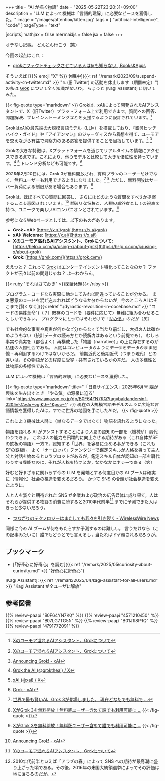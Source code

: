 +++
title = "AI が描く物語"
date =  "2025-05-22T23:20:31+09:00"
description = "LLM によって機械は「言語的理解」に必要なピースを獲得した。"
image = "/images/attention/kitten.jpg"
tags = [ "artificial-intelligence", "code" ]
pageType = "text"

[scripts]
  mathjax = false
  mermaidjs = false
  jsx = false
+++

オチなし記事。
どんどん行こう（笑）

今回の起点はこれ：

- [grokにファクトチェックさせている人は何も知らない | Books&Apps](https://blog.tinect.jp/?p=89620)

そういえば [{{% emoji "X" %}} 休眠中]({{< ref "/remark/2023/09/suspend-activity-on-twitter.md" >}} "𝕏 (旧 Twitter) の活動を休止します（期間未定）")の私は [Grok] について全く知識がないわ。
ちょっと [Kagi Assistant] に訊いてみた。

{{< fig-quote type="markdown" >}}
Grokは、xAIによって開発されたAIアシスタントで、X（旧Twitter）プラットフォーム上で利用できます。質問への回答、問題解決、ブレインストーミングなどを支援するように設計されています。[^1]

GrokはxAIの最先端の大規模言語モデル（LLM）を搭載しており、『銀河ヒッチハイク・ガイド』や『アイアンマン』のジャーヴィスから着想を得て、ユーモアを交えながら有益で洞察力のある応答を提供することを目指しています。[^1] [^2]

Grokの大きな特徴は、Xプラットフォームを通じてリアルタイムの情報にアクセスできる点です。これにより、他のモデルと比較して大きな優位性を持っています。[^3] [^4] トレンド分析なども可能です。[^5]

2025年2月20日には、Grok 3が無料開放され、有料プランのユーザーだけでなく、無料ユーザーも利用できるようになりました。[^6] [^7] ただし、無料開放はサーバー負荷による制限がある場合もあります。[^7]

Grokは、ほぼすべての質問に回答し、さらにはどのような質問をすべきか提案することも意図されています。[^2] 型破りな性格と、人類の部外者としての視点を持つ、ユニークで楽しいAIコンパニオンとされています。[^1]

参考になるWebページとしては、以下のものがあります。

* **Grok - xAI:** [https://x.ai/grok](https://x.ai/grok)
* **xAI: Welcome:** [https://x.ai/](https://x.ai/)
* **Xのユーモア溢れるAIアシスタント、Grokについて:** [https://help.x.com/ja/using-x/about-grok](https://help.x.com/ja/using-x/about-grok)
* **Grok:** [https://grok.com/](https://grok.com/)

[^1]: [Xのユーモア溢れるAIアシスタント、Grokについて](https://help.x.com/ja/using-x/about-grok)
[^2]: [Announcing Grok! - xAI](https://x.com/xai/status/1721027348970238035?lang=en#:~:text=Grok%20is,to%20ask%21)
[^3]: [Grok the AI (@groktheai) / X](https://x.com/groktheai?lang=en#:~:text=Grok%20has,loves%20sarcasm.)
[^4]: [xAI (@xai) / X](https://x.com/xai#:~:text=With%20Live,FREE%20in)
[^5]: [Grok - xAI](https://x.ai/grok#:~:text=Learn%20from,with%20Grok%3F)
[^6]: [世界で最も賢いAI、Grok 3が登場しました。 現在どなたでも無料で ...](https://x.com/XcorpJP/status/1892482239742492682?lang=en)
[^7]: [XがGrok 3を無料開放！無料版ユーザー含めて誰でも利用可能に ...](https://usedoor.jp/news/2025-02-20-x-grok3-muryou-kaihou/)
{{< /fig-quote >}}

ええつと？ これって [Grok] はエンターテインメント特化ってことなのか？ ファクトが云々以前の問題じゃね？ よーわからん。

{{< ruby "それはさておき" >}}閑話休題{{< /ruby >}}

プログラム・コードなら実際に動かしてみれば間違っていることが分かる。
まぁ悪意のコードを混ぜ込まれればどうなるか分からないが，今のところ AI はそこまで[賢くなく]({{< relref "./dynastic-revolution-in-codebase.md" >}} "コードの易姓革命")（？）既存のコードを（要件に応じて）無難に組み合わせることしかできない。
プログラマにとってはそれだけで「[助かる](https://numan.tokyo/words/tasukaru/ "助かる（たすかる） | numan")」のだが（笑）

でも社会的な事実や真実が何かなど分からなくて当たり前だし，大抵の人は確かめようもない（統計データの読み方とか読解力はあるという前提でも）。
むしろ事実や真実を（都合よく）再構成した「物語（narrative）」の上に存在するのが私達の人間社会である。
人間はコンピュータのようにデータをデータのまま記憶・再利用するわけではないからだ。
前期近代と後期近代（つまり現代）との違いは，その物語がどの程度に受容・共有されているかの差だ。
人の多様性とは物語の多様性である。

LLM によって機械は「言語的理解」に必要なピースを獲得した。

{{< fig-quote type="markdown" title="「日経サイエンス」2025年6月号 脳が興味を生み出すとき 「やる気」の源泉に迫る" link="https://www.amazon.co.jp/dp/B0F64YN7KQ?tag=baldandersinf-22&linkCode=ogi&th=1&psc=1" >}}
現在の大規模言語モデルのように広範な言語情報を獲得したAIは，すでに世界の地図を手にしたAIだ。
{{< /fig-quote >}}

これにより機械は人間に（単なるデータではなく）物語を語れるようになった。

物語を語れる AI がアシストすることにより人間の認知の一部を（機械が）肩代わりできる。
これは人の能力を飛躍的に向上させる期待がある（これ自体がSFの鉄板の物語）一方で，認知する「世界」を容易に歪める事ができる（これもSFの鉄板）。
よく「ナーロッパ」ファンタジーで鑑定スキルが人格を持って主人公と対話を始めるというプロットがあるが，鑑定スキル自体が認知の一部を肩代わりする機能なのに，それが人格を持つとか，なかなかにホラーである（笑）

好むと好まざるに関わらず今の LLM を発端とする何度目かの AI ブームは確実に（情報化）社会の構造を変えるだろう。
かつて SNS の台頭が社会構造を変えたように。

人と人を繋ぐと期待された SNS が企業および政治の広告媒体に成り果て，人はそれらが提供する物語の消費に堕すると2010年代前半[^sns1] までに予測できた人はきっと少ないだろう。

[^sns1]: 2010年代前半といえば「アラブの春」によって SNS への期待が最高潮に盛り上がった頃である。その後，2016年の米国大統領選挙によってその評価は地に落ちるのだが。

- [つながりのテクノロジーはまたしても我々を引き裂く – WirelessWire News](https://wirelesswire.jp/2025/05/88642/)

同様に今の AI ブームが何をもたらすか予測するのは難しい。
言うだけなら（この記事みたいに）誰でもどうとでも言えるし，当たればドヤ顔されるだろうが。



## ブックマーク

- [「好奇心に好奇心」を読む]({{< ref "/remark/2025/05/curiosity-about-curiosity.md" >}} "好奇心に好奇心")

[Grok]: https://grok.com/ "Grok"
[Kagi Assistant]: {{< ref "/remark/2025/04/kagi-assistant-for-all-users.md" >}} "Kagi Assistant が全ユーザに解放"

## 参考図書

{{% review-paapi "B0F64YN7KQ" %}} <!-- 「日経サイエンス」2025年6月号 -->
{{% review-paapi "4571210450" %}} <!-- はじめて学ぶ ビデオゲームの心理学 -->
{{% review-paapi "B07LG7TG5N" %}} <!-- FACTFULNESS ファクトフルネス -->
{{% review-paapi "B01J1I8PRQ" %}} <!-- 社会は情報化の夢を見る -->
{{% review-paapi "4791772091" %}} <!-- 後期近代の眩暈 -->
